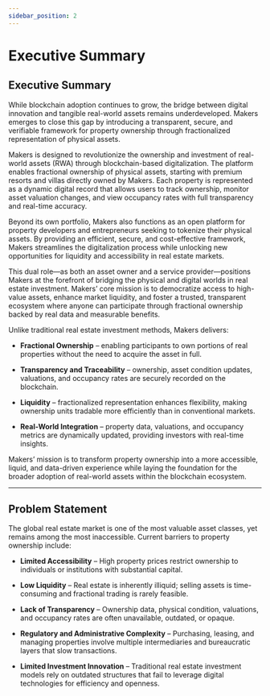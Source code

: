 ```yaml
---
sidebar_position: 2
---
```


# Executive Summary


## Executive Summary

While blockchain adoption continues to grow, the bridge between digital innovation and tangible real-world assets remains underdeveloped. Makers emerges to close this gap by introducing a transparent, secure, and verifiable framework for property ownership through fractionalized representation of physical assets.

Makers is designed to revolutionize the ownership and investment of real-world assets (RWA) through blockchain-based digitalization. The platform enables fractional ownership of physical assets, starting with premium resorts and villas directly owned by Makers. Each property is represented as a dynamic digital record that allows users to track ownership, monitor asset valuation changes, and view occupancy rates with full transparency and real-time accuracy.

Beyond its own portfolio, Makers also functions as an open platform for property developers and entrepreneurs seeking to tokenize their physical assets. By providing an efficient, secure, and cost-effective framework, Makers streamlines the digitalization process while unlocking new opportunities for liquidity and accessibility in real estate markets.

This dual role—as both an asset owner and a service provider—positions Makers at the forefront of bridging the physical and digital worlds in real estate investment. Makers’ core mission is to democratize access to high-value assets, enhance market liquidity, and foster a trusted, transparent ecosystem where anyone can participate through fractional ownership backed by real data and measurable benefits.

Unlike traditional real estate investment methods, Makers delivers:

-   **Fractional Ownership** – enabling participants to own portions of real properties without the need to acquire the asset in full.
    
-   **Transparency and Traceability** – ownership, asset condition updates, valuations, and occupancy rates are securely recorded on the blockchain.
    
-   **Liquidity** – fractionalized representation enhances flexibility, making ownership units tradable more efficiently than in conventional markets.
    
-   **Real-World Integration** – property data, valuations, and occupancy metrics are dynamically updated, providing investors with real-time insights.
    

Makers’ mission is to transform property ownership into a more accessible, liquid, and data-driven experience while laying the foundation for the broader adoption of real-world assets within the blockchain ecosystem.

----------

## Problem Statement

The global real estate market is one of the most valuable asset classes, yet remains among the most inaccessible. Current barriers to property ownership include:

-   **Limited Accessibility** – High property prices restrict ownership to individuals or institutions with substantial capital.
    
-   **Low Liquidity** – Real estate is inherently illiquid; selling assets is time-consuming and fractional trading is rarely feasible.
    
-   **Lack of Transparency** – Ownership data, physical condition, valuations, and occupancy rates are often unavailable, outdated, or opaque.
    
-   **Regulatory and Administrative Complexity** – Purchasing, leasing, and managing properties involve multiple intermediaries and bureaucratic layers that slow transactions.
    
-   **Limited Investment Innovation** – Traditional real estate investment models rely on outdated structures that fail to leverage digital technologies for efficiency and openness.